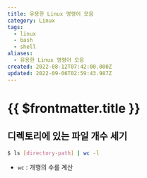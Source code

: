 ```yaml
---
title: 유용한 Linux 명령어 모음
category: Linux
tags:
  - linux
  - bash
  - shell
aliases:
  - 유용한 Linux 명령어 모음
created: 2022-08-12T07:42:00.000Z
updated: 2022-09-06T02:59:43.987Z
---
```


# {{ $frontmatter.title }}

## 디렉토리에 있는 파일 개수 세기

```sh
$ ls [directory-path] | wc -l
```

- `wc` : 개행의 수를 계산
